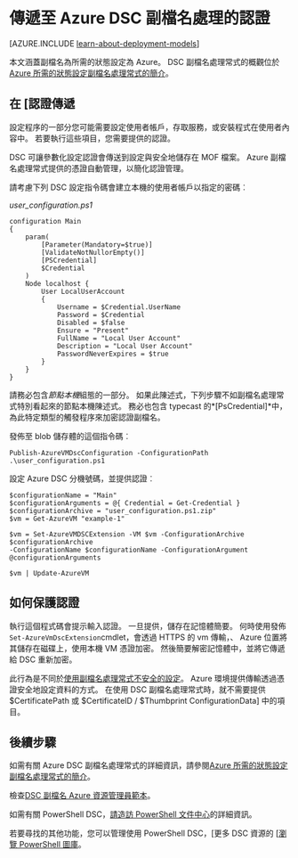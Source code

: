 <properties
   pageTitle="將認證傳送至 Azure 使用 DSC |Microsoft Azure"
   description="安全地使用所需的狀態設定 PowerShell 的 Azure 虛擬機器傳遞認證的概觀"
   services="virtual-machines-windows"
   documentationCenter=""
   authors="zjalexander"
   manager="timlt"
   editor=""
   tags="azure-service-management,azure-resource-manager"
   keywords=""/>

<tags
   ms.service="virtual-machines-windows"
   ms.devlang="na"
   ms.topic="article"
   ms.tgt_pltfrm="vm-windows"
   ms.workload="na"
   ms.date="09/15/2016"
   ms.author="zachal"/>

# <a name="passing-credentials-to-the-azure-dsc-extension-handler"></a>傳遞至 Azure DSC 副檔名處理的認證 #

[AZURE.INCLUDE [learn-about-deployment-models](../../includes/learn-about-deployment-models-both-include.md)]

本文涵蓋副檔名為所需的狀態設定為 Azure。 DSC 副檔名處理常式的概觀位於[Azure 所需的狀態設定副檔名處理常式的簡介](virtual-machines-windows-extensions-dsc-overview.md)。 


## <a name="passing-in-credentials"></a>在 [認證傳遞
設定程序的一部分您可能需要設定使用者帳戶，存取服務，或安裝程式在使用者內容中。 若要執行這些項目，您需要提供的認證。 

DSC 可讓參數化設定認證會傳送到設定與安全地儲存在 MOF 檔案。 Azure 副檔名處理常式提供的憑證自動管理，以簡化認證管理。 

請考慮下列 DSC 設定指令碼會建立本機的使用者帳戶以指定的密碼︰

*user_configuration.ps1*

```
configuration Main
{
    param(
        [Parameter(Mandatory=$true)]
        [ValidateNotNullorEmpty()]
        [PSCredential]
        $Credential
    )    
    Node localhost {       
        User LocalUserAccount
        {
            Username = $Credential.UserName
            Password = $Credential
            Disabled = $false
            Ensure = "Present"
            FullName = "Local User Account"
            Description = "Local User Account"
            PasswordNeverExpires = $true
        } 
    }  
} 
```

請務必包含*節點本機*組態的一部分。 如果此陳述式，下列步驟不如副檔名處理常式特別看起來的節點本機陳述式。 務必也包含 typecast 的*[PsCredential]*中，為此特定類型的觸發程序來加密認證副檔名。 

發佈至 blob 儲存體的這個指令碼︰

`Publish-AzureVMDscConfiguration -ConfigurationPath .\user_configuration.ps1`

設定 Azure DSC 分機號碼，並提供認證︰

```
$configurationName = "Main"
$configurationArguments = @{ Credential = Get-Credential }
$configurationArchive = "user_configuration.ps1.zip"
$vm = Get-AzureVM "example-1"
 
$vm = Set-AzureVMDSCExtension -VM $vm -ConfigurationArchive $configurationArchive 
-ConfigurationName $configurationName -ConfigurationArgument @configurationArguments
 
$vm | Update-AzureVM
```
## <a name="how-credentials-are-secured"></a>如何保護認證
執行這個程式碼會提示輸入認證。 一旦提供，儲存在記憶體簡要。 何時使用發佈`Set-AzureVmDscExtension`cmdlet，會透過 HTTPS 的 vm 傳輸，、 Azure 位置將其儲存在磁碟上，使用本機 VM 憑證加密。 然後簡要解密記憶體中，並將它傳遞給 DSC 重新加密。

此行為是不同於[使用副檔名處理常式不安全的設定](https://msdn.microsoft.com/powershell/dsc/securemof)。 Azure 環境提供傳輸透過憑證安全地設定資料的方式。 在使用 DSC 副檔名處理常式時，就不需要提供 $CertificatePath 或 $CertificateID / $Thumbprint ConfigurationData] 中的項目。


## <a name="next-steps"></a>後續步驟 ##

如需有關 Azure DSC 副檔名處理常式的詳細資訊，請參閱[Azure 所需的狀態設定副檔名處理常式的簡介](virtual-machines-windows-extensions-dsc-overview.md)。 

檢查[DSC 副檔名 Azure 資源管理員範本](virtual-machines-windows-extensions-dsc-template.md)。

如需有關 PowerShell DSC，[請造訪 PowerShell 文件中心](https://msdn.microsoft.com/powershell/dsc/overview)的詳細資訊。 

若要尋找的其他功能，您可以管理使用 PowerShell DSC，[更多 DSC 資源的 [[瀏覽 PowerShell 圖庫](https://www.powershellgallery.com/packages?q=DscResource&x=0&y=0)。
